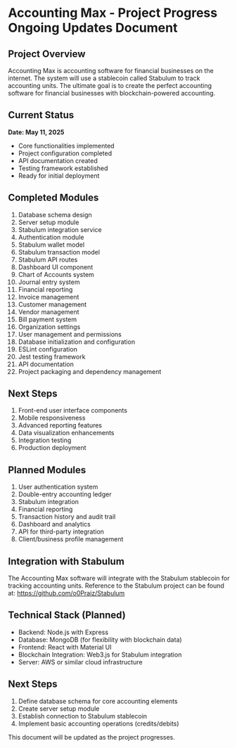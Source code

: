 # Accounting Max - Project Progress Ongoing Updates Document

## Project Overview
Accounting Max is accounting software for financial businesses on the internet. The system will use a stablecoin called Stabulum to track accounting units. The ultimate goal is to create the perfect accounting software for financial businesses with blockchain-powered accounting.

## Current Status
**Date: May 11, 2025**
- Core functionalities implemented
- Project configuration completed
- API documentation created
- Testing framework established
- Ready for initial deployment

## Completed Modules
1. Database schema design
2. Server setup module
3. Stabulum integration service
4. Authentication module
5. Stabulum wallet model
6. Stabulum transaction model
7. Stabulum API routes
8. Dashboard UI component
9. Chart of Accounts system
10. Journal entry system
11. Financial reporting
12. Invoice management
13. Customer management
14. Vendor management
15. Bill payment system
16. Organization settings
17. User management and permissions
18. Database initialization and configuration
19. ESLint configuration
20. Jest testing framework
21. API documentation
22. Project packaging and dependency management

## Next Steps
1. Front-end user interface components
2. Mobile responsiveness
3. Advanced reporting features
4. Data visualization enhancements
5. Integration testing
6. Production deployment

## Planned Modules
1. User authentication system
2. Double-entry accounting ledger
3. Stabulum integration
4. Financial reporting
5. Transaction history and audit trail
6. Dashboard and analytics
7. API for third-party integration
8. Client/business profile management

## Integration with Stabulum
The Accounting Max software will integrate with the Stabulum stablecoin for tracking accounting units. Reference to the Stabulum project can be found at: https://github.com/o0Praiz/Stabulum

## Technical Stack (Planned)
- Backend: Node.js with Express
- Database: MongoDB (for flexibility with blockchain data)
- Frontend: React with Material UI
- Blockchain Integration: Web3.js for Stabulum integration
- Server: AWS or similar cloud infrastructure

## Next Steps
1. Define database schema for core accounting elements
2. Create server setup module
3. Establish connection to Stabulum stablecoin
4. Implement basic accounting operations (credits/debits)

This document will be updated as the project progresses.
